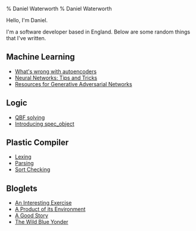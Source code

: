 % Daniel Waterworth
% Daniel Waterworth

Hello, I'm Daniel.

I'm a software developer based in England. Below are some random things
that I've written.

## Machine Learning

* [What's wrong with autoencoders](./posts/what's-wrong-with-autoencoders.html)
* [Neural Networks: Tips and Tricks](./posts/nn-tips-and-tricks.html)
* [Resources for Generative Adversarial Networks](./posts/gan-resources.html)

## Logic

* [QBF solving](./posts/qbf-solving.html)
* [Introducing spec_object](./posts/introducing-spec_object.html)

## Plastic Compiler

* [Lexing](./compiler/lexer.html)
* [Parsing](./compiler/parser.html)
* [Sort Checking](./compiler/sort_checker.html)

## Bloglets

 * [An Interesting Exercise](./bloglets/2018_01_24.html)
 * [A Product of its Environment](./bloglets/2018_01_13.html)
 * [A Good Story](./bloglets/2018_01_12.html)
 * [The Wild Blue Yonder](./bloglets/2018_01_11.html)
